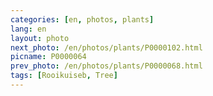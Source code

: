 ```yaml
---
categories: [en, photos, plants]
lang: en
layout: photo
next_photo: /en/photos/plants/P0000102.html
picname: P0000064
prev_photo: /en/photos/plants/P0000068.html
tags: [Rooikuiseb, Tree]
---
```

